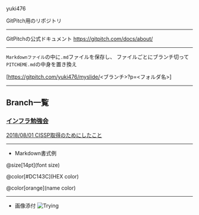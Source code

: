 yuki476

GitPitch用のリポジトリ

---

GitPitchの公式ドキュメント
https://gitpitch.com/docs/about/

---

`Markdownファイル`の中に`.md`ファイルを保存し、
ファイルごとにブランチ切って`PITCHEME.md`の中身を置き換え

[https://gitpitch.com/yuki476/myslide/<ブランチ>?p=<フォルダ名>]


---

## Branch一覧

### [インフラ勉強会](https://wp.infra-workshop.tech/)

[2018/08/01 CISSP取得のためにしたこと](https://gitpitch.com/yuki476/myslide?p=20180801_CISSP)

---

- Markdown書式例

@size[14pt](font size)

@color[#DC143C](HEX color)

@color[orange](name color)

---

- 画像添付
![Trying](/Template/img/trying.png)




